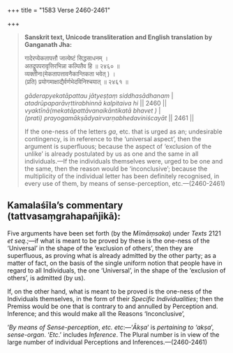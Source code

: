 +++
title = "1583 Verse 2460-2461"

+++
> **Sanskrit text, Unicode transliteration and English translation by Ganganath Jha:** 
>
> गादेरप्येकतापत्तौ जात्येष्टं सिद्धसाधनम् ।  
> अतद्रूपपरावृत्तिरभिन्ना कल्पितैव हि ॥ २४६० ॥  
> व्यक्तीना(मेकतापत्तावनैकान्तिकता भवेत् ) ।  
> (प्रति) प्रयोगमाक्षाद्यैर्वर्णभेदविनिश्चयात् ॥ २४६१ ॥ 
>
> *gāderapyekatāpattau jātyeṣṭaṃ siddhasādhanam* \|  
> *atadrūpaparāvṛttirabhinnā kalpitaiva hi* \|\| 2460 \|\|  
> *vyaktīnā(mekatāpattāvanaikāntikatā bhavet )* \|  
> *(prati) prayogamākṣādyairvarṇabhedaviniścayāt* \|\| 2461 \|\| 
>
> If the one-ness of the letters *ga*, etc. that is urged as an; undesirable contingency, is in reference to the ‘universal aspect’, then the argument is superfluous; because the aspect of ‘exclusion of the unlike’ is already postulated by us as one and the same in all individuals.—If the individuals themselves were, urged to be one and the same, then the reason would be ‘inconclusive’; because the multiplicity of the individual letter has been definitely recognised, in every use of them, by means of sense-perception, etc.—(2460-2461)



## Kamalaśīla’s commentary (tattvasaṃgrahapañjikā):

Five arguments have been set forth (by the *Mīmāṃsaka*) under *Texts* 2121 *et seq*.;—if what is meant to be proved by these is the one-ness of the ‘Universal’ in the shape of the ‘exclusion of others’, then they are superfluous, as proving what is already admitted by the other party; as a matter of fact, on the basis of the single uniform notion that people have in regard to all Individuals, the one ‘Universal’, in the shape of the ‘exclusion of others’, is admitted (by us).

If, on the other hand, what is meant to be proved is the one-ness of the Individuals themselves, in the form of their *Specific Individualities*; then the Premiss would be one that is contrary to and annulled by Perception and. Inference; and this would make all the Reasons ‘Inconclusive’,

‘*By means of Sense-perception*, *etc. etc*:—‘*Ākṣa*’ is *pertaining to ‘akṣa*’, *sense-organ*. ‘*Etc*.’ includes *Inference*. The Plural number is in view of the large number of individual Perceptions and Inferences.—(2460-2461)


